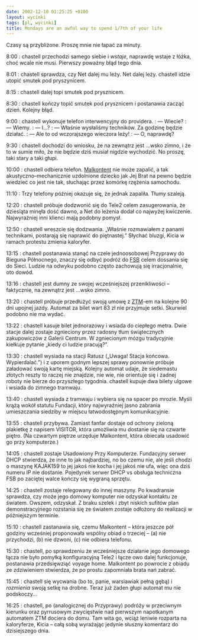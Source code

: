 ```yaml
---
date: 2002-12-10 01:25:25 +0100
layout: wycinki
tags: [pl, wycinki]
title: Mondays are an awful way to spend 1/7th of your life
---
```


Czasy są przybliżone. Proszę mnie nie łapać za minuty.

8:00
: chastell przechodzi samego siebie i _wstaje_, naprawdę wstaje z łóżka, choć wcale nie musi. Pierwszy poważny błąd tego dnia.

8:01
: chastell sprawdza, czy Net dalej mu leży. Net dalej leży. chastell idzie utopić smutek pod pryszynicem.

8:15
: chastell dalej topi smutek pod prysznicem.

8:30
: chastell kończy topić smutek pod prysznicem i postanawia zacząć dzień. Kolejny błąd.

9:00
: chastell wykonuje telefon interwencyjny do providera.
: — Wiecie?
: — Wiemy.
: — I…?
: — Właśnie wysłaliśmy techników. Za godzinę będzie działać.
: — Ale to od wczorajszego wieczora leży!
: — O, naprawdę?

9:30
: chastell dochodzi do wniosku, że na zewnątrz jest …wsko zimno, i że to w sumie miło, że nie będzie dziś musiał nigdzie wychodzić. No proszę, taki stary a taki głupi.

10:00
: chastell odbiera telefon. [Malkontent](http://malkontent.pl/ 'siostra moja, Katarzyna') nie może zapalić, a tak akustyczno–mechanicznie uzdolnione dziecko jak Jej Brat na pewno będzie wiedzieć co jest nie tak, słuchając przez komórkę rzężenia samochodu.

11:10
: Trzy telefony później okazuje się, że jednak zapaliła. Tłumy szaleją.

12:20
: chastell próbuje dodzwonić się do Tele2 celem zasugerowania, że dziesiąta minęła dość dawno, a Net do leżenia dodał co najwyżej kwiczenie. Najwyraźniej inni klienci mają podobny pomysł.

12:50
: chastell wreszcie się dodzwania. „Właśnie rozmawiałem z panami technikami, postarają się naprawić do piętnastej.” Słychać bluzgi, Kicia w ramach protestu zmienia kaloryfer.

13:15
: chastell postanawia stanąć na czele jednoosobowej Przyprawy do Bieguna Północnego, znaczy się odbyć podróż do [FSB](http://www.batory.org.pl/ 'Fundacja im. Stefana Batorego') celem dossania się do Sieci. Ludzie na odwyku podobno często zachowują się irracjonalnie, oto dowód.

13:16
: chastell jest dumny ze swojej wcześniejszej przenikliwości – faktycznie, na zewnątrz jest …wsko zimno.

13:20
: chastell próbuje przedłużyć swoją umowę z [ZTM](http://www.ztm.waw.pl/ 'Zarząd Transportu Miejskiego')-em na kolejne 90 dni upojnej jazdy. Automat za bilet wart 83 zł nie przyjmuje setki. Skurwiel podobno nie ma wydać.

13:22
: chastell kasuje bilet jednorazowy i wsiada do ciepłego metra. Dwie stacje dalej zostaje zgnieciony przez radosny tłum świątecznych zakupowiczów z Galerii Centrum. W zgniecionym mózgu tradycyjnie kiełkuje pytanie „kiedy ci ludzie pracują?”.

13:30
: chastell wysiada na stacji Ratusz („Uwaga! Stacja końcowa. Wypierdalać.”) i z uporem godnym lepszej sprawy ponownie próbuje załadować swoją kartę miejską. Kolejny automat udaje, że siedemastu złotych reszty to raczej nie znajdzie, nie wie, nie orientuje się i żadnej roboty nie bierze do przyszłego tygodnia. chastell kupuje dwa bilety ulgowe i wsiada do zimnego tramwaju.

13:40
: chastell wysiada z tramwaju i wybiera się na spacer po mrozie. Myśli krążą wokół statutu Fundacji, który najwyraźniej jasno zabrania umieszczania siedziby w miejscu łatwodostępnym komunikacyjnie.

13:55
: chastell przybywa. Zamiast fanfar dostaje od ochrony zieloną plakietkę z napisem VISITOR, która umożliwia mu dostanie się na czwarte piętro. (Na czwartym piętrze urzęduje Malkontent, która obiecała usadowić go przy komputerze.)

14:05
: chastell zostaje Usadowiony Przy Komputerze. Fundacyjny serwer DHCP stwierdza, że inne to jak najbardziej, no bo czemu nie, ale jeśli chodzi o maszynę KAJAK159 to jej jakoś nie kocha i jej jakoś nie ufa, więc ona dziś numeru IP nie dostanie. Pojedynek serwer DHCP vs obsługa techniczna FSB po zaciętej walce kończy się wygraną sprzętu.

14:25
: chastell zostaje relegowany do innej maszyny. Po kwadransie sprawdza, czy może jego domowy komputer nie odzyskał kontaktu ze światem. Owszem, odzyskał. Z braku szelek i zbyt niskich sufitów plan demonstracyjnego rozstania się ze światem zostaje odłożony do realizacji w późniejszym terminie.

15:10
: chastell zastanawia się, czemu Malkontent – która jeszcze pół godziny wcześniej proponowała wspólny obiad o trzeciej – (a) nie przychodzi, (b) nie dzwoni, (c) nie odbiera telefonu.

15:30
: chastell, po sprawdzeniu że wcześniejsze działanie jego domowego łącza nie było pomyłką konfiguracyjną Tele2 i łącze owo dalej funkcjonuje, postanawia przedsięwziąć voyage home. Malkontent po powrocie z obiadu ze zdziwieniem stwierdza, że po prostu zapomniała brata nań zabrać.

15:45
: chastell się wycwania (bo to, panie, warsiawiak pełną gębą) i _rozmienia_ swoją setkę na drobne. Teraz już żaden głupi automat mu nie podskoczy…

16:25
: chastell, po (analogicznej do Przyprawy) podróży w przeciwnym kierunku oraz pyrrusowym zwycięstwie nad pierwszym napotkanym automatem ZTM dociera do domu. Tam wita go, wciąż leniwie rozparta na kaloryferze, Kicia – całą sobą wyrażając jedynie słuszny komentarz do dzisiejszego dnia.
